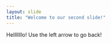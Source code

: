 ```yaml
---
layout: slide
title: "Welcome to our second slide!"
---
```

Helllllllo!
Use the left arrow to go back!
